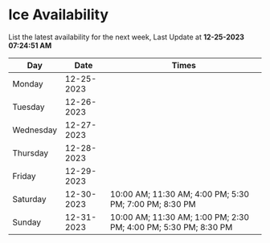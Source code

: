 # Ice Availability

List the latest availability for the next week, Last Update at **12-25-2023 07:24:51 AM**

| Day         | Date        | Times       |
| ----------- | ----------- | ----------- |
|Monday|12-25-2023||
|Tuesday|12-26-2023||
|Wednesday|12-27-2023||
|Thursday|12-28-2023||
|Friday|12-29-2023||
|Saturday|12-30-2023|10:00 AM; 11:30 AM; 4:00 PM; 5:30 PM; 7:00 PM; 8:30 PM|
|Sunday|12-31-2023|10:00 AM; 11:30 AM; 1:00 PM; 2:30 PM; 4:00 PM; 5:30 PM; 8:30 PM|
